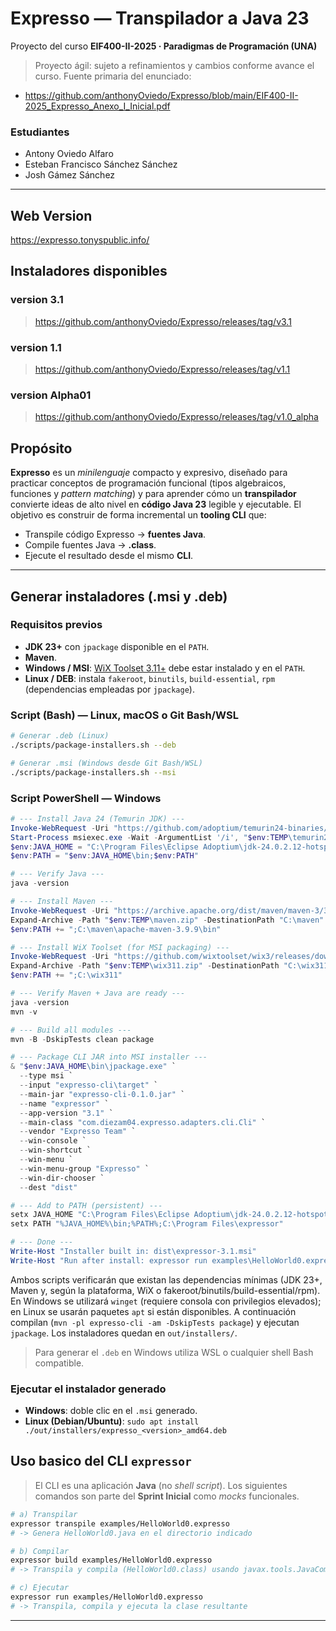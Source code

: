 # Expresso — Transpilador a Java 23
Proyecto del curso **EIF400-II-2025 · Paradigmas de Programación (UNA)**  
> Proyecto ágil: sujeto a refinamientos y cambios conforme avance el curso.
> Fuente primaria del enunciado: 
- https://github.com/anthonyOviedo/Expresso/blob/main/EIF400-II-2025_Expresso_Anexo_I_Inicial.pdf
### Estudiantes 
- Antony Oviedo Alfaro
- Esteban Francisco Sánchez Sánchez
- Josh Gámez Sánchez
---

## Web Version 
https://expresso.tonyspublic.info/
## Instaladores disponibles 
### version 3.1
> https://github.com/anthonyOviedo/Expresso/releases/tag/v3.1
### version 1.1
> https://github.com/anthonyOviedo/Expresso/releases/tag/v1.1
### version Alpha01
> https://github.com/anthonyOviedo/Expresso/releases/tag/v1.0_alpha

## Propósito
**Expresso** es un *minilenguaje* compacto y expresivo, diseñado para practicar conceptos de programación funcional (tipos algebraicos, funciones y *pattern matching*) y para aprender cómo un **transpilador** convierte ideas de alto nivel en **código Java 23** legible y ejecutable. El objetivo es construir de forma incremental un **tooling CLI** que:
- Transpile código Expresso → **fuentes Java**.
- Compile fuentes Java → **.class**.
- Ejecute el resultado desde el mismo **CLI**.

---

## Generar instaladores (.msi y .deb)

### Requisitos previos
- **JDK 23+** con `jpackage` disponible en el `PATH`.
- **Maven**.
- **Windows / MSI**: [WiX Toolset 3.11+](https://wixtoolset.org/) debe estar instalado y en el `PATH`.
- **Linux / DEB**: instala `fakeroot`, `binutils`, `build-essential`, `rpm` (dependencias empleadas por `jpackage`).

### Script (Bash) — Linux, macOS o Git Bash/WSL
```bash
# Generar .deb (Linux)
./scripts/package-installers.sh --deb

# Generar .msi (Windows desde Git Bash/WSL)
./scripts/package-installers.sh --msi
```

### Script PowerShell — Windows 

```powershell
# --- Install Java 24 (Temurin JDK) ---
Invoke-WebRequest -Uri "https://github.com/adoptium/temurin24-binaries/releases/download/jdk-24.0.2%2B12/OpenJDK24U-jdk_x64_windows_hotspot_24.0.2_12.msi" -OutFile "$env:TEMP\temurin24.msi"
Start-Process msiexec.exe -Wait -ArgumentList '/i', "$env:TEMP\temurin24.msi", '/qn', '/norestart'
$env:JAVA_HOME = "C:\Program Files\Eclipse Adoptium\jdk-24.0.2.12-hotspot"
$env:PATH = "$env:JAVA_HOME\bin;$env:PATH"

# --- Verify Java ---
java -version

# --- Install Maven ---
Invoke-WebRequest -Uri "https://archive.apache.org/dist/maven/maven-3/3.9.9/binaries/apache-maven-3.9.9-bin.zip" -OutFile "$env:TEMP\maven.zip"
Expand-Archive -Path "$env:TEMP\maven.zip" -DestinationPath "C:\maven" -Force
$env:PATH += ";C:\maven\apache-maven-3.9.9\bin"

# --- Install WiX Toolset (for MSI packaging) ---
Invoke-WebRequest -Uri "https://github.com/wixtoolset/wix3/releases/download/wix3112rtm/wix311-binaries.zip" -OutFile "$env:TEMP\wix311.zip"
Expand-Archive -Path "$env:TEMP\wix311.zip" -DestinationPath "C:\wix311" -Force
$env:PATH += ";C:\wix311"

# --- Verify Maven + Java are ready ---
java -version
mvn -v

# --- Build all modules ---
mvn -B -DskipTests clean package

# --- Package CLI JAR into MSI installer ---
& "$env:JAVA_HOME\bin\jpackage.exe" `
  --type msi `
  --input "expresso-cli\target" `
  --main-jar "expresso-cli-0.1.0.jar" `
  --name "expressor" `
  --app-version "3.1" `
  --main-class "com.diezam04.expresso.adapters.cli.Cli" `
  --vendor "Expresso Team" `
  --win-console `
  --win-shortcut `
  --win-menu `
  --win-menu-group "Expresso" `
  --win-dir-chooser `
  --dest "dist"

# --- Add to PATH (persistent) ---
setx JAVA_HOME "C:\Program Files\Eclipse Adoptium\jdk-24.0.2.12-hotspot"
setx PATH "%JAVA_HOME%\bin;%PATH%;C:\Program Files\expressor"

# --- Done ---
Write-Host "Installer built in: dist\expressor-3.1.msi"
Write-Host "Run after install: expressor run examples\HelloWorld0.expresso"

```

Ambos scripts verificarán que existan las dependencias mínimas (JDK 23+, Maven y, según la plataforma, WiX o fakeroot/binutils/build-essential/rpm). En Windows se utilizará `winget` (requiere consola con privilegios elevados); en Linux se usarán paquetes `apt` si están disponibles. A continuación compilan (`mvn -pl expresso-cli -am -DskipTests package`) y ejecutan `jpackage`. Los instaladores quedan en `out/installers/`.

> Para generar el `.deb` en Windows utiliza WSL o cualquier shell Bash compatible.

### Ejecutar el instalador generado
- **Windows**: doble clic en el `.msi` generado.
- **Linux (Debian/Ubuntu)**: `sudo apt install ./out/installers/expresso_<version>_amd64.deb`

## Uso basico del CLI `expressor`
> El CLI es una aplicación **Java** (no *shell script*). Los siguientes comandos son parte del **Sprint Inicial** como *mocks* funcionales.

```bash
# a) Transpilar
expressor transpile examples/HelloWorld0.expresso
# -> Genera HelloWorld0.java en el directorio indicado

# b) Compilar
expressor build examples/HelloWorld0.expresso
# -> Transpila y compila (HelloWorld0.class) usando javax.tools.JavaCompiler

# c) Ejecutar
expressor run examples/HelloWorld0.expresso
# -> Transpila, compila y ejecuta la clase resultante
```
---
#
